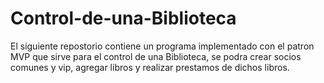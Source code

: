 # Control-de-una-Biblioteca
El siguiente repostorio contiene un programa implementado con el patron MVP que sirve para el control de una Biblioteca, se podra crear socios comunes y vip, agregar libros y realizar prestamos de dichos libros.
